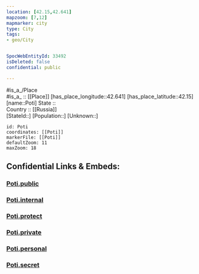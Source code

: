 ```yaml
---
location: [42.15,42.641] 
mapzoom: [7,12] 
mapmarker: city 
type: City
tags:
- geo/City


SpocWebEntityId: 33492
isDeleted: false
confidential: public

---
```

#is_a_/Place  
#is_a_ :: [[Place]] 
[has_place_longitude::42.641] 
[has_place_latitude::42.15] 
[name::Poti] 
State ::  
Country :: [[Russia]]  
[StateId::] 
[Population::] 
[Unknown::] 


```leaflet
id: Poti
coordinates: [[Poti]] 
markerFile: [[Poti]] 
defaultZoom: 11 
maxZoom: 18
```


## Confidential Links & Embeds: 

### [Poti.public](/_public/\Earth\Continent\Europe\Europe~East\Georgia,Europe\Regions~Georgia\Imereti\CityPoti.public.md) 

### [Poti.internal](/_internal/\Earth\Continent\Europe\Europe~East\Georgia,Europe\Regions~Georgia\Imereti\CityPoti.internal.md) 

### [Poti.protect](/_protect/\Earth\Continent\Europe\Europe~East\Georgia,Europe\Regions~Georgia\Imereti\CityPoti.protect.md) 

### [Poti.private](/_private/\Earth\Continent\Europe\Europe~East\Georgia,Europe\Regions~Georgia\Imereti\CityPoti.private.md) 

### [Poti.personal](/_personal/\Earth\Continent\Europe\Europe~East\Georgia,Europe\Regions~Georgia\Imereti\CityPoti.personal.md) 

### [Poti.secret](/_secret/\Earth\Continent\Europe\Europe~East\Georgia,Europe\Regions~Georgia\Imereti\CityPoti.secret.md)

